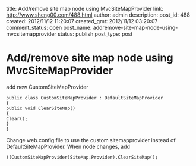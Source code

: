 title: Add/remove site map node using MvcSiteMapProvider
link: http://www.sheng00.com/488.html
author: admin
description: 
post_id: 488
created: 2012/11/12 11:20:07
created_gmt: 2012/11/12 03:20:07
comment_status: open
post_name: addremove-site-map-node-using-mvcsitemapprovider
status: publish
post_type: post

# Add/remove site map node using MvcSiteMapProvider

add new CustomSiteMapProvider 
    
    
    public class CustomSiteMapProvider : DefaultSiteMapProvider
    {
    public void ClearSiteMap()
    {
    Clear();
    }
    }
    

Change web.config file to use the custom sitemapprovider instead of DefaultSiteMapProvider. When node changes, add 
    
    
    ((CustomSiteMapProvider)SiteMap.Provider).ClearSiteMap();